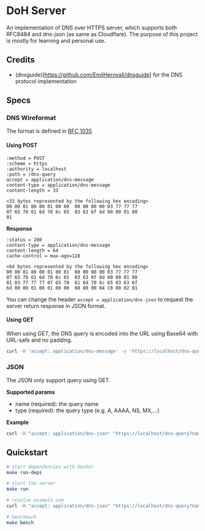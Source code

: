 # DoH Server

An implementation of DNS over HTTPS server, which supports both RFC8484 and dns-json (as same as Cloudflare).
The purpose of this project is mostly for learning and personal use.

## Credits
- (dnsguide)[https://github.com/EmilHernvall/dnsguide] for the DNS protocol implementation 


## Specs
### DNS Wireformat 
The format is defined in [RFC 1035](https://datatracker.ietf.org/doc/html/rfc1035)

#### Using POST
```
:method = POST
:scheme = https
:authority = localhost
:path = /dns-query
accept = application/dns-message
content-type = application/dns-message
content-length = 33

<33 bytes represented by the following hex encoding>
00 00 01 00 00 01 00 00  00 00 00 00 03 77 77 77
07 65 78 61 6d 70 6c 65  03 63 6f 6d 00 00 01 00
01
```

**Response**
```
:status = 200
content-type = application/dns-message
content-length = 64
cache-control = max-age=128

<64 bytes represented by the following hex encoding>
00 00 81 80 00 01 00 01  00 00 00 00 03 77 77 77
07 65 78 61 6d 70 6c 65  03 63 6f 6d 00 00 01 00
01 03 77 77 77 07 65 78  61 6d 70 6c 65 03 63 6f
6d 00 00 01 00 01 00 00  00 80 00 04 C0 00 02 01
```

You can change the header `accept = application/dns-json` to request the server return response in JSON format.

#### Using GET
When using GET, the DNS query is encoded into the URL using Base64 with URL-safe and no padding.

```bash
curl -H 'accept: application/dns-message' -v 'https://localhost/dns-query?dns=q80BAAABAAAAAAAAA3d3dwdleGFtcGxlA2NvbQAAAQAB' | hexdump
```

### JSON
The JSON only support query using GET.

**Supported params**
- name (required): the query name
- type (required): the query type (e.g. A, AAAA, NS, MX,...)

**Example**
```bash
curl -H "accept: application/dns-json" "https://localhost/dns-query?name=example.com&type=AAAA"
```

## Quickstart

```bash
# start dependencies with Docker
make run-deps

# start the server
make run

# resolve example.com
curl -H "accept: application/dns-json" "https://localhost/dns-query?name=example.com&type=AAAA"

# benchmark
make bench
```